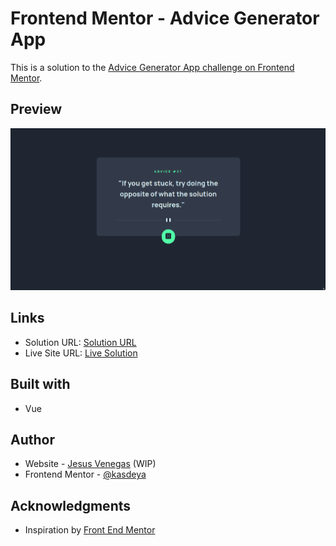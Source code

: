 # Frontend Mentor - Advice Generator App

This is a solution to the [Advice Generator App challenge on Frontend Mentor](https://www.frontendmentor.io/challenges/dictionary-web-app-h5wwnyuKFL).

## Preview

![screenshot](./public/screenshot.png)

## Links

- Solution URL: [Solution URL](https://www.frontendmentor.io/challenges/advice-generator-app-QdUG-13db)
- Live Site URL: [Live Solution](https://advice-generator-front-end-mentor-mu.vercel.app/)

## Built with

- Vue

## Author

- Website - [Jesus Venegas](https://www.jesusvenegas.com) (WIP)
- Frontend Mentor - [@kasdeya](https://www.frontendmentor.io/profile/kasdeya)

## Acknowledgments

- Inspiration by [Front End Mentor](https://www.frontendmentor.io/)
